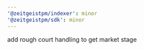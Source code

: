 ```yaml
---
'@zeitgeistpm/indexer': minor
'@zeitgeistpm/sdk': minor
---
```


add rough court handling to get market stage
